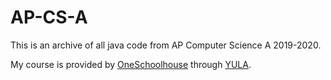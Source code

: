 # AP-CS-A
This is an archive of all java code from AP Computer Science A 2019-2020.

My course is provided by [OneSchoolhouse](learning.oneschoolhouse.org/courses/248/modules) through [YULA](yulaboys.org).
